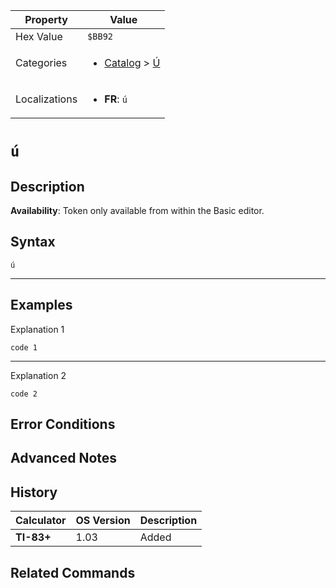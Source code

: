 | Property      | Value |
|---------------|-------|
| Hex Value     | `$BB92`|
| Categories    | <ul><li>[Catalog](<../categories/Catalog.md>) > [Ú](<../categories/Catalog.md#Ú>)</li></ul> |
| Localizations | <ul><li><b>FR</b>: `ú`</li></ul> |

# `ú`

## Description



<b>Availability</b>: Token only available from within the Basic editor.

## Syntax
`ú`

<hr>

## Examples

Explanation 1
```ti-basic
code 1
```
---
Explanation 2
```ti-basic
code 2
```

## Error Conditions


## Advanced Notes


## History
| Calculator | OS Version | Description |
|------------|------------|-------------|
| <b>TI-83+</b> | 1.03 | Added

## Related Commands

    